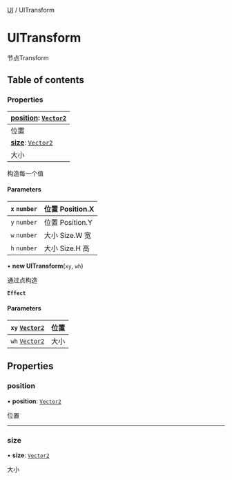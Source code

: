 [UI](../groups/Core.UI.md) / UITransform

# UITransform <Badge type="tip" text="Class" /> <Score text="UITransform" />

<span class="content-big">

节点Transform

</span>

## Table of contents

### Properties <Score text="Properties" /> 
| **[position](mw.UITransform.md#position)**: [`Vector2`](mw.Vector2.md)  |
| :-----|
| 位置|
| **[size](mw.UITransform.md#size)**: [`Vector2`](mw.Vector2.md)  |
| 大小|

构造每一个值


#### Parameters

| `x` `number` | 位置 Position.X |
| :------ | :------ |
| `y` `number` |  位置 Position.Y |
| `w` `number` | 大小 Size.W 宽 |
| `h` `number` | 大小 Size.H 高 |

• **new UITransform**(`xy`, `wh`)

通过点构造

**`Effect`**


#### Parameters

| `xy` [`Vector2`](mw.Vector2.md) | 位置 |
| :------ | :------ |
| `wh` [`Vector2`](mw.Vector2.md) | 大小 |

## Properties

### position <Score text="position" /> 

• **position**: [`Vector2`](mw.Vector2.md)

位置

___

### size <Score text="size" /> 

• **size**: [`Vector2`](mw.Vector2.md)

大小
